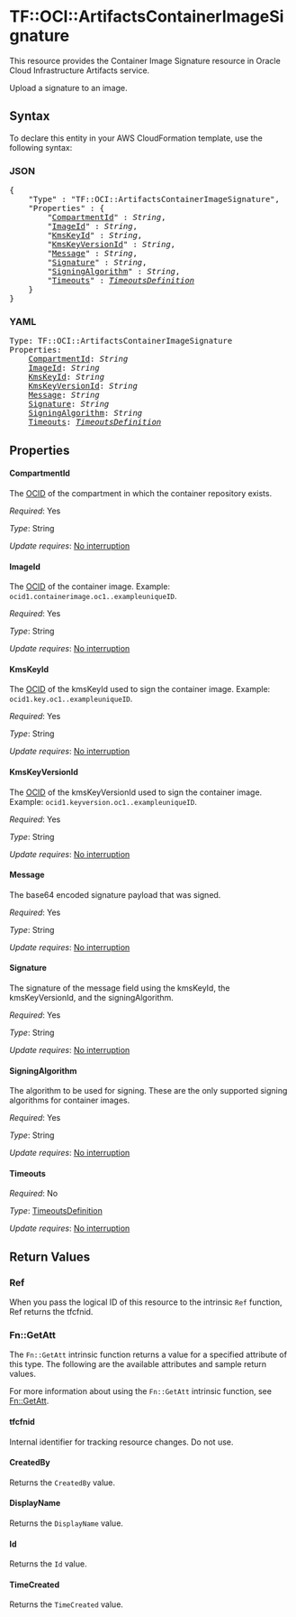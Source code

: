 # TF::OCI::ArtifactsContainerImageSignature

This resource provides the Container Image Signature resource in Oracle Cloud Infrastructure Artifacts service.

Upload a signature to an image.

## Syntax

To declare this entity in your AWS CloudFormation template, use the following syntax:

### JSON

<pre>
{
    "Type" : "TF::OCI::ArtifactsContainerImageSignature",
    "Properties" : {
        "<a href="#compartmentid" title="CompartmentId">CompartmentId</a>" : <i>String</i>,
        "<a href="#imageid" title="ImageId">ImageId</a>" : <i>String</i>,
        "<a href="#kmskeyid" title="KmsKeyId">KmsKeyId</a>" : <i>String</i>,
        "<a href="#kmskeyversionid" title="KmsKeyVersionId">KmsKeyVersionId</a>" : <i>String</i>,
        "<a href="#message" title="Message">Message</a>" : <i>String</i>,
        "<a href="#signature" title="Signature">Signature</a>" : <i>String</i>,
        "<a href="#signingalgorithm" title="SigningAlgorithm">SigningAlgorithm</a>" : <i>String</i>,
        "<a href="#timeouts" title="Timeouts">Timeouts</a>" : <i><a href="timeoutsdefinition.md">TimeoutsDefinition</a></i>
    }
}
</pre>

### YAML

<pre>
Type: TF::OCI::ArtifactsContainerImageSignature
Properties:
    <a href="#compartmentid" title="CompartmentId">CompartmentId</a>: <i>String</i>
    <a href="#imageid" title="ImageId">ImageId</a>: <i>String</i>
    <a href="#kmskeyid" title="KmsKeyId">KmsKeyId</a>: <i>String</i>
    <a href="#kmskeyversionid" title="KmsKeyVersionId">KmsKeyVersionId</a>: <i>String</i>
    <a href="#message" title="Message">Message</a>: <i>String</i>
    <a href="#signature" title="Signature">Signature</a>: <i>String</i>
    <a href="#signingalgorithm" title="SigningAlgorithm">SigningAlgorithm</a>: <i>String</i>
    <a href="#timeouts" title="Timeouts">Timeouts</a>: <i><a href="timeoutsdefinition.md">TimeoutsDefinition</a></i>
</pre>

## Properties

#### CompartmentId

The [OCID](https://docs.cloud.oracle.com/iaas/Content/General/Concepts/identifiers.htm) of the compartment in which the container repository exists.

_Required_: Yes

_Type_: String

_Update requires_: [No interruption](https://docs.aws.amazon.com/AWSCloudFormation/latest/UserGuide/using-cfn-updating-stacks-update-behaviors.html#update-no-interrupt)

#### ImageId

The [OCID](https://docs.cloud.oracle.com/iaas/Content/General/Concepts/identifiers.htm) of the container image.  Example: `ocid1.containerimage.oc1..exampleuniqueID`.

_Required_: Yes

_Type_: String

_Update requires_: [No interruption](https://docs.aws.amazon.com/AWSCloudFormation/latest/UserGuide/using-cfn-updating-stacks-update-behaviors.html#update-no-interrupt)

#### KmsKeyId

The [OCID](https://docs.cloud.oracle.com/iaas/Content/General/Concepts/identifiers.htm) of the kmsKeyId used to sign the container image.  Example: `ocid1.key.oc1..exampleuniqueID`.

_Required_: Yes

_Type_: String

_Update requires_: [No interruption](https://docs.aws.amazon.com/AWSCloudFormation/latest/UserGuide/using-cfn-updating-stacks-update-behaviors.html#update-no-interrupt)

#### KmsKeyVersionId

The [OCID](https://docs.cloud.oracle.com/iaas/Content/General/Concepts/identifiers.htm) of the kmsKeyVersionId used to sign the container image.  Example: `ocid1.keyversion.oc1..exampleuniqueID`.

_Required_: Yes

_Type_: String

_Update requires_: [No interruption](https://docs.aws.amazon.com/AWSCloudFormation/latest/UserGuide/using-cfn-updating-stacks-update-behaviors.html#update-no-interrupt)

#### Message

The base64 encoded signature payload that was signed.

_Required_: Yes

_Type_: String

_Update requires_: [No interruption](https://docs.aws.amazon.com/AWSCloudFormation/latest/UserGuide/using-cfn-updating-stacks-update-behaviors.html#update-no-interrupt)

#### Signature

The signature of the message field using the kmsKeyId, the kmsKeyVersionId, and the signingAlgorithm.

_Required_: Yes

_Type_: String

_Update requires_: [No interruption](https://docs.aws.amazon.com/AWSCloudFormation/latest/UserGuide/using-cfn-updating-stacks-update-behaviors.html#update-no-interrupt)

#### SigningAlgorithm

The algorithm to be used for signing. These are the only supported signing algorithms for container images.

_Required_: Yes

_Type_: String

_Update requires_: [No interruption](https://docs.aws.amazon.com/AWSCloudFormation/latest/UserGuide/using-cfn-updating-stacks-update-behaviors.html#update-no-interrupt)

#### Timeouts

_Required_: No

_Type_: <a href="timeoutsdefinition.md">TimeoutsDefinition</a>

_Update requires_: [No interruption](https://docs.aws.amazon.com/AWSCloudFormation/latest/UserGuide/using-cfn-updating-stacks-update-behaviors.html#update-no-interrupt)

## Return Values

### Ref

When you pass the logical ID of this resource to the intrinsic `Ref` function, Ref returns the tfcfnid.

### Fn::GetAtt

The `Fn::GetAtt` intrinsic function returns a value for a specified attribute of this type. The following are the available attributes and sample return values.

For more information about using the `Fn::GetAtt` intrinsic function, see [Fn::GetAtt](https://docs.aws.amazon.com/AWSCloudFormation/latest/UserGuide/intrinsic-function-reference-getatt.html).

#### tfcfnid

Internal identifier for tracking resource changes. Do not use.

#### CreatedBy

Returns the <code>CreatedBy</code> value.

#### DisplayName

Returns the <code>DisplayName</code> value.

#### Id

Returns the <code>Id</code> value.

#### TimeCreated

Returns the <code>TimeCreated</code> value.

